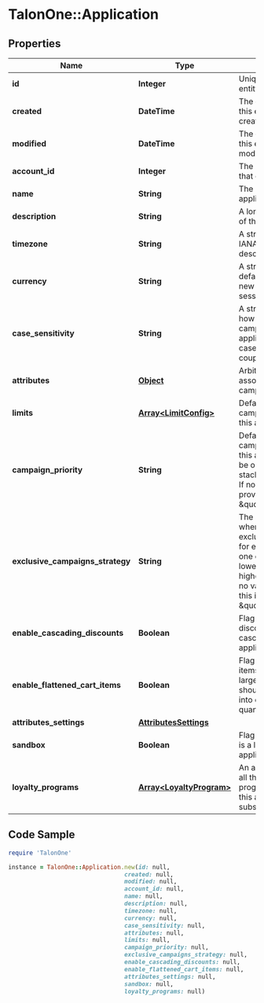 # TalonOne::Application

## Properties

Name | Type | Description | Notes
------------ | ------------- | ------------- | -------------
**id** | **Integer** | Unique ID for this entity. | 
**created** | **DateTime** | The exact moment this entity was created. | 
**modified** | **DateTime** | The exact moment this entity was last modified. | 
**account_id** | **Integer** | The ID of the account that owns this entity. | 
**name** | **String** | The name of this application. | 
**description** | **String** | A longer description of the application. | [optional] 
**timezone** | **String** | A string containing an IANA timezone descriptor. | 
**currency** | **String** | A string describing a default currency for new customer sessions. | 
**case_sensitivity** | **String** | A string indicating how should campaigns in this application deal with case sensitivity on coupon codes. | [optional] 
**attributes** | [**Object**](.md) | Arbitrary properties associated with this campaign | [optional] 
**limits** | [**Array&lt;LimitConfig&gt;**](LimitConfig.md) | Default limits for campaigns created in this application | [optional] 
**campaign_priority** | **String** | Default priority for campaigns created in this application, can be one of (universal, stackable, exclusive). If no value is provided, this is set to \&quot;universal\&quot; | [optional] 
**exclusive_campaigns_strategy** | **String** | The strategy used when choosing exclusive campaigns for evaluation, can be one of (listOrder, lowestDiscount, highestDiscount). If no value is provided, this is set to \&quot;listOrder\&quot; | [optional] 
**enable_cascading_discounts** | **Boolean** | Flag indicating if discounts should cascade for this application | [optional] 
**enable_flattened_cart_items** | **Boolean** | Flag indicating if cart items of quantity larger than one should be separated into different items of quantity one | [optional] 
**attributes_settings** | [**AttributesSettings**](AttributesSettings.md) |  | [optional] 
**sandbox** | **Boolean** | Flag indicating if this is a live or sandbox application | [optional] 
**loyalty_programs** | [**Array&lt;LoyaltyProgram&gt;**](LoyaltyProgram.md) | An array containing all the loyalty programs to which this application is subscribed | 

## Code Sample

```ruby
require 'TalonOne'

instance = TalonOne::Application.new(id: null,
                                 created: null,
                                 modified: null,
                                 account_id: null,
                                 name: null,
                                 description: null,
                                 timezone: null,
                                 currency: null,
                                 case_sensitivity: null,
                                 attributes: null,
                                 limits: null,
                                 campaign_priority: null,
                                 exclusive_campaigns_strategy: null,
                                 enable_cascading_discounts: null,
                                 enable_flattened_cart_items: null,
                                 attributes_settings: null,
                                 sandbox: null,
                                 loyalty_programs: null)
```


